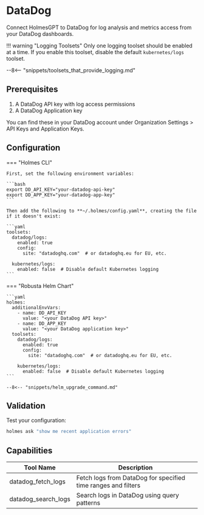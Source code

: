 # DataDog

Connect HolmesGPT to DataDog for log analysis and metrics access from your DataDog dashboards.

!!! warning "Logging Toolsets"
    Only one logging toolset should be enabled at a time. If you enable this toolset, disable the default `kubernetes/logs` toolset.

--8<-- "snippets/toolsets_that_provide_logging.md"

## Prerequisites

1. A DataDog API key with log access permissions
2. A DataDog Application key

You can find these in your DataDog account under Organization Settings > API Keys and Application Keys.

## Configuration

=== "Holmes CLI"

    First, set the following environment variables:

    ```bash
    export DD_API_KEY="your-datadog-api-key"
    export DD_APP_KEY="your-datadog-app-key"
    ```

    Then add the following to **~/.holmes/config.yaml**, creating the file if it doesn't exist:

    ```yaml
    toolsets:
      datadog/logs:
        enabled: true
        config:
          site: "datadoghq.com"  # or datadoghq.eu for EU, etc.

      kubernetes/logs:
        enabled: false  # Disable default Kubernetes logging
    ```

=== "Robusta Helm Chart"

    ```yaml
    holmes:
      additionalEnvVars:
        - name: DD_API_KEY
          value: "<your DataDog API key>"
        - name: DD_APP_KEY
          value: "<your DataDog application key>"
      toolsets:
        datadog/logs:
          enabled: true
          config:
            site: "datadoghq.com"  # or datadoghq.eu for EU, etc.

        kubernetes/logs:
          enabled: false  # Disable default Kubernetes logging
    ```

    --8<-- "snippets/helm_upgrade_command.md"

## Validation

Test your configuration:

```bash
holmes ask "show me recent application errors"
```

## Capabilities

| Tool Name | Description |
|-----------|-------------|
| datadog_fetch_logs | Fetch logs from DataDog for specified time ranges and filters |
| datadog_search_logs | Search logs in DataDog using query patterns |

